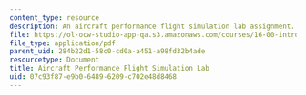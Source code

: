 ```yaml
---
content_type: resource
description: An aircraft performance flight simulation lab assignment.
file: https://ol-ocw-studio-app-qa.s3.amazonaws.com/courses/16-00-introduction-to-aerospace-engineering-and-design-spring-2003/07c93f87e9b064896209c702e48d8468_PS3_2003.pdf
file_type: application/pdf
parent_uid: 284b22d1-58c0-cd0a-a451-a98fd32b4ade
resourcetype: Document
title: Aircraft Performance Flight Simulation Lab
uid: 07c93f87-e9b0-6489-6209-c702e48d8468
---
```

